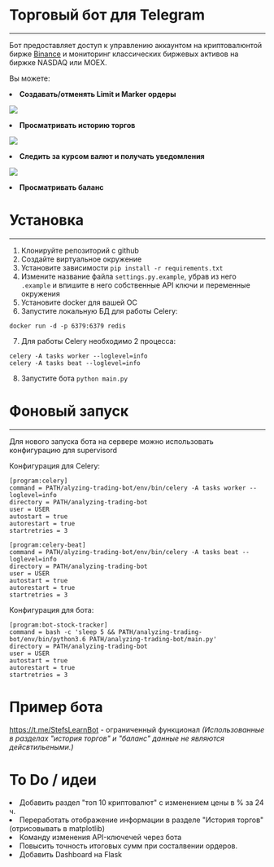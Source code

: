 # Торговый бот для Telegram
---
Бот предоставляет доступ к управлению аккаунтом на криптовалюнтой бирже [Binance](https://www.binance.com/) и мониторинг классических биржевых активов на биржке  NASDAQ или MOEX.

Вы можете: 

<li><b>Cоздавать/отменять Limit и Marker ордеры</b>

![](https://s8.gifyu.com/images/Peek-2020-11-08-14-23.gif)

<li><b>Просматривать историю торгов</b>

![](https://s8.gifyu.com/images/newest_Trade.gif)

<li><b>Следить за курсом валют и получать уведомления</b>

![](https://s8.gifyu.com/images/alerts.gif)
<li><b>Просматривать баланс</b>

# Установка
---


1. Клонируйте репозиторий с github
2. Создайте виртуальное окружение
3. Установите зависимости `pip install -r requirements.txt`
4. Измените название файла `settings.py.example`, убрав из него `.example` и впишите в него собственные API ключи и переменные окружения
5. Установите docker для вашей ОС
6. Запустите локальную БД для работы Celery:
```
docker run -d -p 6379:6379 redis
```
7. Для работы Celery необходимо 2 процесса:
```
celery -A tasks worker --loglevel=info
celery -A tasks beat --loglevel=info

```
8. Запустите бота `python main.py`


# Фоновый запуск
---

Для нового запуска бота на сервере можно использовать конфигурацию для supervisord

Конфигурация для Celery:

	[program:celery]
	command = PATH/alyzing-trading-bot/env/bin/celery -A tasks worker --loglevel=info
	directory = PATH/analyzing-trading-bot
	user = USER
	autostart = true
	autorestart = true
	startretries = 3

	[program:celery-beat]
	command = PATH/alyzing-trading-bot/env/bin/celery -A tasks beat --loglevel=info
	directory = PATH/analyzing-trading-bot
	user = USER
	autostart = true
	autorestart = true
	startretries = 3
  
  
Конфигурация для бота:

	[program:bot-stock-tracker]
	command = bash -c 'sleep 5 && PATH/analyzing-trading-bot/env/bin/python3.6 PATH/analyzing-trading-bot/main.py'
	directory = PATH/analyzing-trading-bot
	user = USER
	autostart = true
	autorestart = true
	startretries = 3

# Пример бота

https://t.me/StefsLearnBot - ограниченный функционал <i>(Использованные в разделах "история торгов" и "баланс" данные не являются дейсвтильеными.)</i>

# To Do / идеи

<li>Добавить раздел "топ 10 криптовалют" с изменением цены в % за 24 ч.
<li>Переработать отображение информации в разделе "История торгов" (отрисовывать в matplotlib)
<li>Команду изменения API-ключечей через бота
<li>Повысить точность итоговых сумм при состалвении ордеров.
<li>Добавить Dashboard на Flask